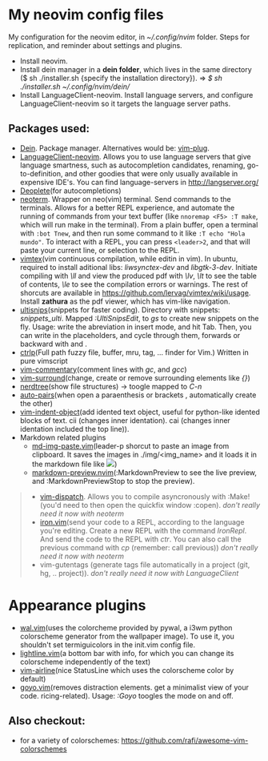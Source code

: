 # My neovim config files
My configuration for the neovim editor, in *~/.config/nvim* folder.
Steps for replication, and reminder about settings and plugins.

* Install neovim.
* Install dein manager in a **dein folder**, which lives in the same directory ($ sh ./installer.sh {specify the installation directory}). => *$ sh ./installer.sh ~/.config/nvim/dein/*
* Install LanguageClient-neovim. Install language servers, and configure LanguageClient-neovim so it targets the language server paths.

## Packages used:
* [Dein](https://github.com/Shougo/dein.vim). Package manager. Alternatives would be: [vim-plug](junegunn/vim-plug).
* [LanguageClient-neovim](https://github.com/autozimu/LanguageClient-neovim). Allows you to use language servers that give language smartness, such as autocompletion candidates, renaming, go-to-definition, and other goodies that were only usually available in expensive IDE's. You can find language-servers in http://langserver.org/
* [Deoplete](https://github.com/Shougo/deoplete.nvim)(for autocompletions)
* [neoterm](https://github.com/kassio/neoterm). Wrapper on neo(vim) terminal. Send commands to the terminals. Allows for a better REPL experience, and automate the running of commands from your text buffer (like `nnoremap <F5> :T make`, which will run make in the terminal). From a plain buffer, open a terminal with `:bot Tnew`, and then run some command to it like `:T echo "Hola mundo"`. To interact with a REPL, you can press `<leader>2`, and that will paste your current line, or selection to the REPL.
* [vimtex](https://github.com/lervag/vimtex)(vim continuous compilation, while editin in vim). In ubuntu, required to install aditional libs: *liwsynctex-dev* and *libgtk-3-dev*. Initiate compiling with *\ll* and view the produced pdf with *\lv*, *\lt* to see the table of contents, *\le* to see the compilation errors or warnings. The rest of shorcuts are available in <a>https://github.com/lervag/vimtex/wiki/usage</a>. Install **zathura** as the pdf viewer, which has vim-like navigation.
* [ultisnips](https://github.com/sirver/UltiSnips)(snippets for faster coding). Directory with snippets: *snippets_ulti*. Mapped *:UltiSnipsEdit*, to *gs* to create new snippets on the fly. Usage: write the abreviation in insert mode, and hit Tab. Then, you can write in the placeholders, and cycle through them, forwards or backward with <C-j> and <C-k>.
* [ctrlp](https://github.com/ctrlpvim/ctrlp.vim)(Full path fuzzy file, buffer, mru, tag, ... finder for Vim.) Written in pure vimscript
* [vim-commentary](https://github.com/tpope/vim-commentary)(comment lines with *gc*, and *gcc*)
* [vim-surround](https://github.com/tpope/vim-surround)(change, create or remove surrounding elements like *{}*)
* [nerdtree](https://github.com/scrooloose/nerdtree)(show file structures) -> toogle mapped to *C-n*
* [auto-pairs](https://github.com/jiangmiao/auto-pairs)(when open a paraenthesis or brackets , automatically create the other)
* [vim-indent-object](https://github.com/michaeljsmith/vim-indent-object)(add idented text object, useful for python-like idented blocks of text. cii (changes inner identation). cai (changes inner identation included the top line)).
* Markdown related plugins
  * [md-img-paste.vim](https://github.com/ferrine/md-img-paste.vim)(leader-p shorcut to paste an image from clipboard. It saves the images in ./img/<img_name> and it loads it in the markdown file like ![](img/<img_name>))
  * [markdown-preview.nvim](https://github.com/iamcco/markdown-preview.nvim)(:MarkdownPreview to see the live preview, and :MarkdownPreviewStop to stop the preview).

> * [vim-dispatch](https://github.com/tpope/vim-dispatch). Allows you to compile asyncronously with :Make! <target> (you'd need to then open the quickfix window :copen). *don't really need it now with neoterm*
> * [iron.vim](https://github.com/Vigemus/iron.nvim)(send your code to a REPL, according to the language you're editing. Create a new REPL with the command *IronRepl*. And send the code to the REPL with *ctr*. You can also call the previous command with *cp* (remember: call previous)) *don't really need it now with neoterm*
> * vim-gutentags (generate tags file automatically in a project (git, hg, .. project)). *don't really need it now with LanguageClient*
  
# Appearance plugins
* [wal.vim](https://github.com/dylanaraps/wal.vim)(uses the colorcheme provided by pywal, a i3wm python colorscheme generator from the wallpaper image). To use it, you shouldn't set termiguicolors in the init.vim config file.
* [lightline.vim](https://github.com/itchyny/lightline.vim)(a bottom bar with info, for which you can change its colorscheme independently of the text)
* [vim-airline](https://github.com/vim-airline/vim-airline)(nice StatusLine which uses the colorscheme color by default)
* [goyo.vim](https://github.com/junegunn/goyo.vim)(removes distraction elements. get a minimalist view of your code. ricing-related). Usage: *:Goyo* toogles the mode on and off.

## Also checkout:
* for a variety of colorschemes: <a>https://github.com/rafi/awesome-vim-colorschemes</a>
